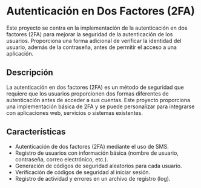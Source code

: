 # Autenticación en Dos Factores (2FA)

Este proyecto se centra en la implementación de la autenticación en dos factores (2FA) para mejorar la seguridad de la autenticación de los usuarios. Proporciona una forma adicional de verificar la identidad del usuario, además de la contraseña, antes de permitir el acceso a una aplicación.

## Descripción

La autenticación en dos factores (2FA) es un método de seguridad que requiere que los usuarios proporcionen dos formas diferentes de autenticación antes de acceder a sus cuentas. Este proyecto proporciona una implementación básica de 2FA y se puede personalizar para integrarse con aplicaciones web, servicios o sistemas existentes.

## Características

- Autenticación de dos factores (2FA) mediante el uso de SMS.
- Registro de usuarios con información básica (nombre de usuario, contraseña, correo electrónico, etc.).
- Generación de códigos de seguridad aleatorios para cada usuario.
- Verificación de códigos de seguridad al iniciar sesión.
- Registro de actividad y errores en un archivo de registro (log).
